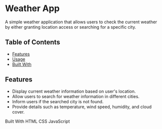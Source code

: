 # Weather App

A simple weather application that allows users to check the current weather by either granting location access or searching for a specific city.

## Table of Contents

- [Features](#features)
- [Usage](#usage)
- [Built With](#built-with)


## Features

- Display current weather information based on user's location.
- Allow users to search for weather information in different cities.
- Inform users if the searched city is not found.
- Provide details such as temperature, wind speed, humidity, and cloud cover.

Built With
HTML
CSS
JavaScript

